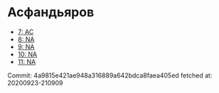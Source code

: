 # Асфандьяров
- [7: AC](7.md)
- [8: NA](8.md)
- [9: NA](9.md)
- [10: NA](10.md)
- [11: NA](11.md)

Commit: 4a9815e421ae948a316889a642bdca8faea405ed
 fetched at: 20200923-210909
